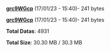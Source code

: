 [**grc9WGcp**](/data/grc9WGcp.txt) (17/01/23 - 15:40)- 241 bytes

[**grc9WGcp**](/data/grc9WGcp.txt) (17/01/23 - 15:40)- 241 bytes

**Total Datas**: 4931

**Total Size**: 30.30 MB / 30.3 MB